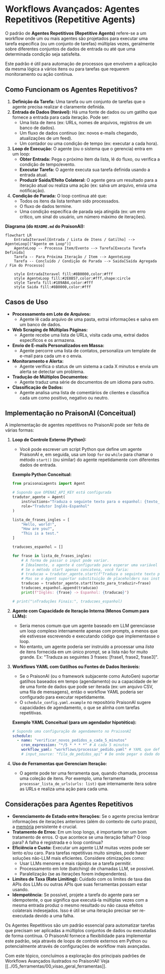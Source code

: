 # Workflows Avançados: Agentes Repetitivos (Repetitive Agents)

O padrão de **Agentes Repetitivos (Repetitive Agents)** refere-se a um workflow onde um ou mais agentes são projetados para executar uma tarefa específica (ou um conjunto de tarefas) múltiplas vezes, geralmente sobre diferentes conjuntos de dados de entrada ou até que uma determinada condição seja satisfeita.

Este padrão é útil para automação de processos que envolvem a aplicação da mesma lógica a vários itens ou para tarefas que requerem monitoramento ou ação contínua.

## Como Funcionam os Agentes Repetitivos?

1.  **Definição da Tarefa:** Uma tarefa ou um conjunto de tarefas que o agente precisa realizar é claramente definida.
2.  **Entrada de Dados (Iterável):** Há uma fonte de dados ou um gatilho que fornece a entrada para cada iteração. Pode ser:
    *   Uma lista de itens (ex: URLs, nomes de arquivos, registros de um banco de dados).
    *   Um fluxo de dados contínuo (ex: novos e-mails chegando, atualizações de um feed).
    *   Um contador ou uma condição de tempo (ex: executar a cada hora).
3.  **Loop de Execução:** O agente (ou o sistema que o gerencia) entra em um loop:
    *   **Obter Entrada:** Pega o próximo item da lista, lê do fluxo, ou verifica a condição de tempo/evento.
    *   **Executar Tarefa:** O agente executa sua tarefa definida usando a entrada atual.
    *   **Produzir Saída/Efeito Colateral:** O agente gera um resultado para a iteração atual ou realiza uma ação (ex: salva um arquivo, envia uma notificação).
4.  **Condição de Parada:** O loop continua até que:
    *   Todos os itens da lista tenham sido processados.
    *   O fluxo de dados termine.
    *   Uma condição específica de parada seja atingida (ex: um erro crítico, um sinal do usuário, um número máximo de iterações).

**Diagrama (do `README.md` do PraisonAI):**
```mermaid
flowchart LR
    EntradaIteravel[Entrada / Lista de Itens / Gatilho] --> AgenteLoop[("Agente em Loop")]
    AgenteLoop -- Processa Item/Evento --> Tarefa[Executa Tarefa Definida]
    Tarefa -- Para Próxima Iteração / Item --> AgenteLoop
    Tarefa -- Concluído / Condição de Parada --> Saida[Saída Agregada / Fim do Processo]

    style EntradaIteravel fill:#8B0000,color:#fff
    style AgenteLoop fill:#2E8B57,color:#fff,shape:circle
    style Tarefa fill:#189AB4,color:#fff
    style Saida fill:#8B0000,color:#fff
```

## Casos de Uso

*   **Processamento em Lote de Arquivos:**
    *   Agente lê cada arquivo de uma pasta, extrai informações e salva em um banco de dados.
*   **Web Scraping de Múltiplas Páginas:**
    *   Agente recebe uma lista de URLs, visita cada uma, extrai dados específicos e os armazena.
*   **Envio de E-mails Personalizados em Massa:**
    *   Agente percorre uma lista de contatos, personaliza um template de e-mail para cada um e o envia.
*   **Monitoramento e Alerta:**
    *   Agente verifica o status de um sistema a cada X minutos e envia um alerta se detectar um problema.
*   **Tradução de Múltiplos Documentos:**
    *   Agente traduz uma série de documentos de um idioma para outro.
*   **Classificação de Dados:**
    *   Agente analisa uma lista de comentários de clientes e classifica cada um como positivo, negativo ou neutro.

## Implementação no PraisonAI (Conceitual)

A implementação de agentes repetitivos no PraisonAI pode ser feita de várias formas:

1.  **Loop de Controle Externo (Python):**
    *   Você pode escrever um script Python que define um agente PraisonAI e, em seguida, usa um loop `for` ou `while` para chamar o método `start()` (ou similar) do agente repetidamente com diferentes dados de entrada.

    **Exemplo Python Conceitual:**
    ```python
    from praisonaiagents import Agent

    # Supondo que OPENAI_API_KEY está configurada
    tradutor_agente = Agent(
        instructions="Traduza o seguinte texto para o espanhol: {texto_para_traduzir}",
        role="Tradutor Inglês-Espanhol"
    )

    lista_de_frases_ingles = [
        "Hello, world!",
        "How are you?",
        "This is a test."
    ]

    traducoes_espanhol = []

    for frase in lista_de_frases_ingles:
        # A forma de passar o input pode variar.
        # Idealmente, o agente é configurado para esperar uma variável no prompt.
        # Se o método start apenas concatena, você faria:
        # traducao = tradutor_agente.start(f"Traduza o seguinte texto para o espanhol: {frase}")
        # Mas se o Agent suportar substituição de placeholders nas instructions:
        traducao = tradutor_agente.start(texto_para_traduzir=frase)
        traducoes_espanhol.append(traducao)
        print(f"Inglês: {frase} -> Espanhol: {traducao}")

    # print("\nTraduções Finais:", traducoes_espanhol)
    ```

2.  **Agente com Capacidade de Iteração Interna (Menos Comum para LLMs):**
    *   Seria menos comum que um agente baseado em LLM gerenciasse um loop complexo internamente apenas com prompts, a menos que ele estivesse escrevendo e executando código que implementasse o loop.
    *   No entanto, um agente poderia ser instruído a processar uma *lista* de itens fornecida em um único prompt, se a lista não for muito grande. Ex: "Traduza as seguintes 3 frases: [frase1, frase2, frase3]".

3.  **Workflows YAML com Gatilhos ou Fontes de Dados Iteráveis:**
    *   Se o PraisonAI (ou o framework subjacente como AutoGen) suportar gatilhos baseados em tempo (agendamento) ou a capacidade de ler de uma fonte de dados que pode ser iterada (ex: um arquivo CSV, uma fila de mensagens), então o workflow YAML poderia ser configurado para executar repetidamente.
    *   O `schedule_config.yaml.example` no repositório PraisonAI sugere capacidades de agendamento, o que se alinha com tarefas repetitivas.

    **Exemplo YAML Conceitual (para um agendador hipotético):**
    ```yaml
    # Supondo uma configuração de agendamento no PraisonAI
    schedule:
      - name: "verificar_novos_pedidos_a_cada_5_minutos"
        cron_expression: "*/5 * * * *" # A cada 5 minutos
        workflow_yaml: "workflows/processar_pedido.yaml" # YAML que define o agente e a tarefa de processar um pedido
        # input_source: "fila_de_pedidos_api" # De onde pegar o dado do pedido
    ```

4.  **Uso de Ferramentas que Gerenciam Iteração:**
    *   O agente pode ter uma ferramenta que, quando chamada, processa uma coleção de itens. Por exemplo, uma ferramenta `processar_lista_de_urls(urls: list)` que internamente itera sobre as URLs e realiza uma ação para cada uma.

## Considerações para Agentes Repetitivos

*   **Gerenciamento de Estado entre Iterações:** Se o agente precisa lembrar informações de iterações anteriores (além do contexto de curto prazo), a [memória](./../02_conceitos_fundamentais/05_memoria.md) persistente é crucial.
*   **Tratamento de Erros:** Em um loop longo, é importante ter um bom tratamento de erros. O que acontece se uma iteração falhar? O loop para? A falha é registrada e o loop continua?
*   **Eficiência e Custo:** Executar um agente LLM muitas vezes pode ser lento e/ou caro. Para tarefas repetitivas muito simples, pode haver soluções não-LLM mais eficientes. Considere otimizações como:
    *   Usar LLMs menores e mais rápidos se a tarefa permitir.
    *   Processamento em lote (batching) de chamadas LLM, se possível.
    *   Paralelização (se as iterações forem independentes).
*   **Limites de Taxa (Rate Limiting):** Cuidado com os limites de taxa das APIs dos LLMs ou outras APIs que suas ferramentas possam estar usando.
*   **Idempotência:** Se possível, projete a tarefa do agente para ser idempotente, o que significa que executá-la múltiplas vezes com a mesma entrada produz o mesmo resultado ou não causa efeitos colaterais indesejados. Isso é útil se uma iteração precisar ser re-executada devido a uma falha.

Os Agentes Repetitivos são um padrão essencial para automatizar tarefas que precisam ser aplicadas a múltiplos conjuntos de dados ou executadas de forma contínua. O PraisonAI fornece a flexibilidade para implementar este padrão, seja através de loops de controle externos em Python ou potencialmente através de configurações de workflow mais avançadas.

Com este tópico, concluímos a exploração dos principais padrões de Workflows Avançados ilustrados no PraisonAI!
Veja [[../05_ferramentas/00_visao_geral_ferramentas]].
